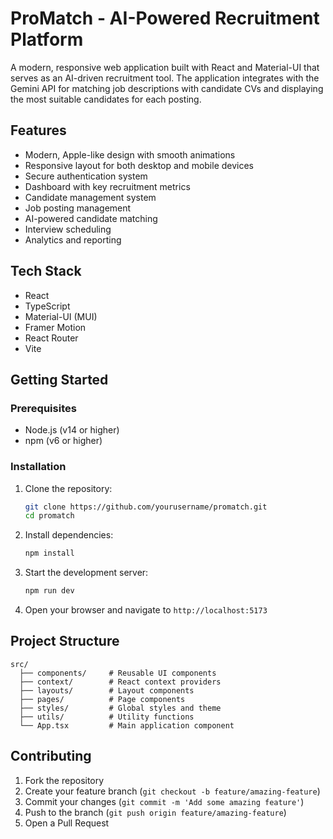 # ProMatch - AI-Powered Recruitment Platform

A modern, responsive web application built with React and Material-UI that serves as an AI-driven recruitment tool. The application integrates with the Gemini API for matching job descriptions with candidate CVs and displaying the most suitable candidates for each posting.

## Features

- Modern, Apple-like design with smooth animations
- Responsive layout for both desktop and mobile devices
- Secure authentication system
- Dashboard with key recruitment metrics
- Candidate management system
- Job posting management
- AI-powered candidate matching
- Interview scheduling
- Analytics and reporting

## Tech Stack

- React
- TypeScript
- Material-UI (MUI)
- Framer Motion
- React Router
- Vite

## Getting Started

### Prerequisites

- Node.js (v14 or higher)
- npm (v6 or higher)

### Installation

1. Clone the repository:
   ```bash
   git clone https://github.com/yourusername/promatch.git
   cd promatch
   ```

2. Install dependencies:
   ```bash
   npm install
   ```

3. Start the development server:
   ```bash
   npm run dev
   ```

4. Open your browser and navigate to `http://localhost:5173`

## Project Structure

```
src/
  ├── components/     # Reusable UI components
  ├── context/        # React context providers
  ├── layouts/        # Layout components
  ├── pages/          # Page components
  ├── styles/         # Global styles and theme
  ├── utils/          # Utility functions
  └── App.tsx         # Main application component
```

## Contributing

1. Fork the repository
2. Create your feature branch (`git checkout -b feature/amazing-feature`)
3. Commit your changes (`git commit -m 'Add some amazing feature'`)
4. Push to the branch (`git push origin feature/amazing-feature`)
5. Open a Pull Request
